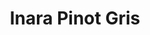 ---
title: "Inara Pinot Gris"
video: ""
type: "White"
vintage: "2018"
grape: "Mataro and Grenache"
abv: "13.5% Alchohol"
region: "Australia"
rating: ""
pairings: []
tags: []
---